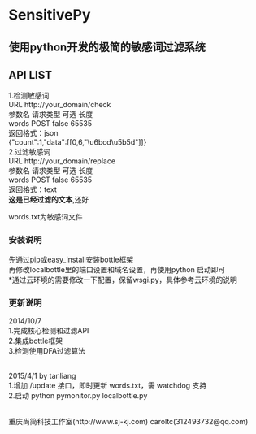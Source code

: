 SensitivePy
===========

使用python开发的极简的敏感词过滤系统
-----------

API LIST
-----------
1.检测敏感词<br />
URL   http://your_domain/check<br />
参数名         请求类型        可选            长度<br />
words   POST   false  65535
<br />
返回格式：json<br />
{"count":1,"data":[[0,6,"\u6bcd\u5b5d"]]}
<br />
2.过滤敏感词<br />
URL   http://your_domain/replace<br />
参数名         请求类型        可选            长度<br />
words   POST   false  65535<br />
返回格式：text<br />
**这是已经过滤的文本**,还好<br />

words.txt为敏感词文件<br />

### 安装说明<br />
先通过pip或easy_install安装bottle框架<br />
再修改localbottle里的端口设置和域名设置，再使用python 启动即可<br />
*通过云环境的需要修改一下配置，保留wsgi.py，具体参考云环境的说明<br />

### 更新说明<br />
2014/10/7  <br />
1.完成核心检测和过滤API<br />
2.集成bottle框架<br />
3.检测使用DFA过滤算法<br /><br />

2015/4/1 by tanliang<br />
1.增加 /update 接口，即时更新 words.txt，需 watchdog 支持<br />
2.启动 python pymonitor.py localbottle.py<br />

<br />
重庆尚简科技工作室(http://www.sj-kj.com) caroltc(312493732@qq.com)
